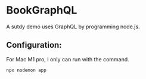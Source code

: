 # BookGraphQL
A sutdy demo uses GraphQL by programming node.js.

## Configuration:
 For Mac M1 pro, I only can run with the command.

```
npx nodemon app
```
